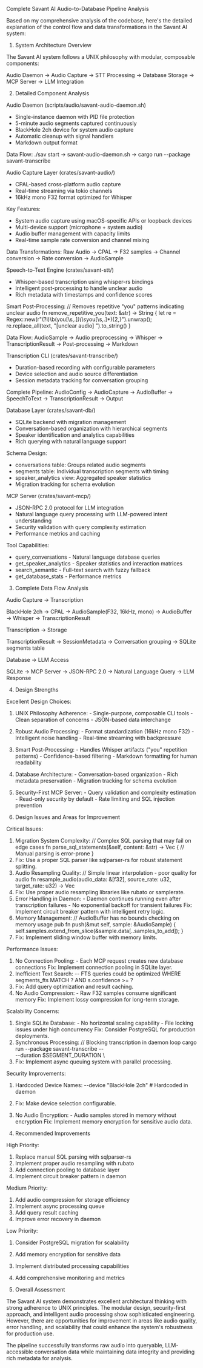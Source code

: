 Complete Savant AI Audio-to-Database Pipeline Analysis

  Based on my comprehensive analysis of the codebase, here's the detailed explanation of the control flow and data transformations in the Savant AI system:

  1. System Architecture Overview

  The Savant AI system follows a UNIX philosophy with modular, composable components:

  Audio Daemon → Audio Capture → STT Processing → Database Storage → MCP Server → LLM Integration

  2. Detailed Component Analysis

  Audio Daemon (scripts/audio/savant-audio-daemon.sh)

  - Single-instance daemon with PID file protection
  - 5-minute audio segments captured continuously
  - BlackHole 2ch device for system audio capture
  - Automatic cleanup with signal handlers
  - Markdown output format

  Data Flow:
  ./sav start → savant-audio-daemon.sh → cargo run --package savant-transcribe

  Audio Capture Layer (crates/savant-audio/)

  - CPAL-based cross-platform audio capture
  - Real-time streaming via tokio channels
  - 16kHz mono F32 format optimized for Whisper

  Key Features:
  - System audio capture using macOS-specific APIs or loopback devices
  - Multi-device support (microphone + system audio)
  - Audio buffer management with capacity limits
  - Real-time sample rate conversion and channel mixing

  Data Transformations:
  Raw Audio → CPAL → F32 samples → Channel conversion → Rate conversion → AudioSample

  Speech-to-Text Engine (crates/savant-stt/)

  - Whisper-based transcription using whisper-rs bindings
  - Intelligent post-processing to handle unclear audio
  - Rich metadata with timestamps and confidence scores

  Smart Post-Processing:
  // Removes repetitive "you" patterns indicating unclear audio
  fn remove_repetitive_you(text: &str) -> String {
      let re = Regex::new(r"(?i)\b(you[\s,.]*)(\s*you[\s,.]*){2,}").unwrap();
      re.replace_all(text, "[unclear audio] ").to_string()
  }

  Data Flow:
  AudioSample → Audio preprocessing → Whisper → TranscriptionResult → Post-processing → Markdown

  Transcription CLI (crates/savant-transcribe/)

  - Duration-based recording with configurable parameters
  - Device selection and audio source differentiation
  - Session metadata tracking for conversation grouping

  Complete Pipeline:
  AudioConfig → AudioCapture → AudioBuffer → SpeechToText → TranscriptionResult → Output

  Database Layer (crates/savant-db/)

  - SQLite backend with migration management
  - Conversation-based organization with hierarchical segments
  - Speaker identification and analytics capabilities
  - Rich querying with natural language support

  Schema Design:
  - conversations table: Groups related audio segments
  - segments table: Individual transcription segments with timing
  - speaker_analytics view: Aggregated speaker statistics
  - Migration tracking for schema evolution

  MCP Server (crates/savant-mcp/)

  - JSON-RPC 2.0 protocol for LLM integration
  - Natural language query processing with LLM-powered intent understanding
  - Security validation with query complexity estimation
  - Performance metrics and caching

  Tool Capabilities:
  - query_conversations - Natural language database queries
  - get_speaker_analytics - Speaker statistics and interaction matrices
  - search_semantic - Full-text search with fuzzy fallback
  - get_database_stats - Performance metrics

  3. Complete Data Flow Analysis

  Audio Capture → Transcription

  BlackHole 2ch → CPAL → AudioSample(F32, 16kHz, mono) → AudioBuffer → Whisper → TranscriptionResult

  Transcription → Storage

  TranscriptionResult → SessionMetadata → Conversation grouping → SQLite segments table

  Database → LLM Access

  SQLite → MCP Server → JSON-RPC 2.0 → Natural Language Query → LLM Response

  4. Design Strengths

  Excellent Design Choices:

  1. UNIX Philosophy Adherence:
    - Single-purpose, composable CLI tools
    - Clean separation of concerns
    - JSON-based data interchange
  2. Robust Audio Processing:
    - Format standardization (16kHz mono F32)
    - Intelligent noise handling
    - Real-time streaming with backpressure
  3. Smart Post-Processing:
    - Handles Whisper artifacts ("you" repetition patterns)
    - Confidence-based filtering
    - Markdown formatting for human readability
  4. Database Architecture:
    - Conversation-based organization
    - Rich metadata preservation
    - Migration tracking for schema evolution
  5. Security-First MCP Server:
    - Query validation and complexity estimation
    - Read-only security by default
    - Rate limiting and SQL injection prevention

  5. Design Issues and Areas for Improvement

  Critical Issues:

  1. Migration System Complexity:
  // Complex SQL parsing that may fail on edge cases
  fn parse_sql_statements(&self, content: &str) -> Vec<String> {
      // Manual parsing is error-prone
  }
  1. Fix: Use a proper SQL parser like sqlparser-rs for robust statement splitting.
  2. Audio Resampling Quality:
  // Simple linear interpolation - poor quality for audio
  fn resample_audio(audio_data: &[f32], source_rate: u32, target_rate: u32) -> Vec<f32>
  2. Fix: Use proper audio resampling libraries like rubato or samplerate.
  3. Error Handling in Daemon:
    - Daemon continues running even after transcription failures
    - No exponential backoff for transient failures
  Fix: Implement circuit breaker pattern with intelligent retry logic.
  4. Memory Management:
  // AudioBuffer has no bounds checking on memory usage
  pub fn push(&mut self, sample: &AudioSample) {
      self.samples.extend_from_slice(&sample.data[..samples_to_add]);
  }
  4. Fix: Implement sliding window buffer with memory limits.

  Performance Issues:

  1. No Connection Pooling:
    - Each MCP request creates new database connections
  Fix: Implement connection pooling in SQLite layer.
  2. Inefficient Text Search:
  -- FTS queries could be optimized
  WHERE segments_fts MATCH ? AND s.confidence >= ?
  2. Fix: Add query optimization and result caching.
  3. No Audio Compression:
    - Raw F32 samples consume significant memory
  Fix: Implement lossy compression for long-term storage.

  Scalability Concerns:

  1. Single SQLite Database:
    - No horizontal scaling capability
    - File locking issues under high concurrency
  Fix: Consider PostgreSQL for production deployments.
  2. Synchronous Processing:
  // Blocking transcription in daemon loop
  cargo run --package savant-transcribe -- \
      --duration $SEGMENT_DURATION \
  2. Fix: Implement async queuing system with parallel processing.

  Security Improvements:

  1. Hardcoded Device Names:
  --device "BlackHole 2ch"  # Hardcoded in daemon
  1. Fix: Make device selection configurable.
  2. No Audio Encryption:
    - Audio samples stored in memory without encryption
  Fix: Implement memory encryption for sensitive audio data.

  6. Recommended Improvements

  High Priority:

  1. Replace manual SQL parsing with sqlparser-rs
  2. Implement proper audio resampling with rubato
  3. Add connection pooling to database layer
  4. Implement circuit breaker pattern in daemon

  Medium Priority:

  1. Add audio compression for storage efficiency
  2. Implement async processing queue
  3. Add query result caching
  4. Improve error recovery in daemon

  Low Priority:

  1. Consider PostgreSQL migration for scalability
  2. Add memory encryption for sensitive data
  3. Implement distributed processing capabilities
  4. Add comprehensive monitoring and metrics

  7. Overall Assessment

  The Savant AI system demonstrates excellent architectural thinking with strong adherence to UNIX principles. The modular design, security-first approach, and intelligent audio processing show sophisticated engineering. However, there are
  opportunities for improvement in areas like audio quality, error handling, and scalability that could enhance the system's robustness for production use.

  The pipeline successfully transforms raw audio into queryable, LLM-accessible conversation data while maintaining data integrity and providing rich metadata for analysis.


